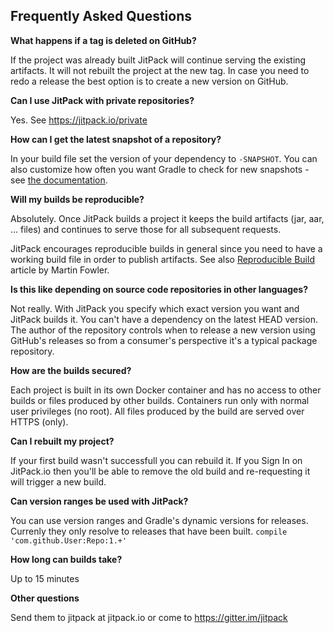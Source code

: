 Frequently Asked Questions
-

**What happens if a tag is deleted on GitHub?**

If the project was already built JitPack will continue serving the existing artifacts. It will not rebuilt the project at the new tag. 
In case you need to redo a release the best option is to create a new version on GitHub.

**Can I use JitPack with private repositories?**

Yes. See https://jitpack.io/private

**How can I get the latest snapshot of a repository?**

In your build file set the version of your dependency to `-SNAPSHOT`. 
You can also customize how often you want Gradle to check for new snapshots - see [the documentation](https://docs.gradle.org/1.8-rc-1/userguide/dependency_management.html#sec:controlling_caching). 

**Will my builds be reproducible?**

Absolutely. Once JitPack builds a project it keeps the build artifacts (jar, aar, ... files) and continues to serve those for all subsequent requests.

JitPack encourages reproducible builds in general since you need to have a working build file in order to publish artifacts. See also [Reproducible Build](http://martinfowler.com/bliki/ReproducibleBuild.html) article by Martin Fowler.

**Is this like depending on source code repositories in other languages?**

Not really. With JitPack you specify which exact version you want and JitPack builds it. You can't have a dependency on the latest HEAD version. The author of the repository controls when to release a new version using GitHub's releases so from a consumer's perspective it's a typical package repository.

**How are the builds secured?**

Each project is built in its own Docker container and has no access to other builds or files produced by other builds. Containers run only with normal user privileges (no root). All files produced by the build are served over HTTPS (only). 

**Can I rebuilt my project?**

If your first build wasn't successfull you can rebuild it. If you Sign In on JitPack.io then you'll be able to remove the old build and re-requesting it will trigger a new build. 

**Can version ranges be used with JitPack?**

You can use version ranges and Gradle's dynamic versions for releases. Currenly they only resolve to releases that have been built.
`compile 'com.github.User:Repo:1.+'`

**How long can builds take?**

Up to 15 minutes

**Other questions**

Send them to jitpack at jitpack.io or come to https://gitter.im/jitpack
